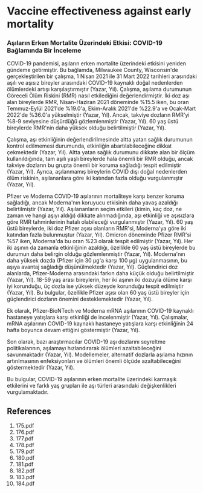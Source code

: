 # Vaccine effectiveness against early mortality

### Aşıların Erken Mortalite Üzerindeki Etkisi: COVID-19 Bağlamında Bir İnceleme

COVID-19 pandemisi, aşıların erken mortalite üzerindeki etkisini yeniden gündeme getirmiştir. Bu bağlamda, Milwaukee County, Wisconsin'de gerçekleştirilen bir çalışma, 1 Nisan 2021 ile 31 Mart 2022 tarihleri arasındaki aşılı ve aşısız bireyler arasındaki COVID-19 kaynaklı doğal nedenlerden ölümlerdeki artışı karşılaştırmıştır (Yazar, Yıl). Çalışma, aşılama durumunun Göreceli Ölüm Riskini (RMR) nasıl etkilediğini değerlendirmiştir. İki doz aşı alan bireylerde RMR, Nisan-Haziran 2021 döneminde %15.5 iken, bu oran Temmuz-Eylül 2021'de %19.0'a, Ekim-Aralık 2021'de %22.9'a ve Ocak-Mart 2022'de %36.0'a yükselmiştir (Yazar, Yıl). Ancak, takviye dozların RMR'yi %8-9 seviyesine düşürdüğü gözlemlenmiştir (Yazar, Yıl). 60 yaş üstü bireylerde RMR'nin daha yüksek olduğu belirtilmiştir (Yazar, Yıl).

Çalışma, aşı etkinliğinin değerlendirilmesinde altta yatan sağlık durumunun kontrol edilmemesi durumunda, etkinliğin abartılabileceğine dikkat çekmektedir (Yazar, Yıl). Altta yatan sağlık durumunu dikkate alan bir ölçüm kullanıldığında, tam aşılı yaşlı bireylerde hala önemli bir RMR olduğu, ancak takviye dozların bu grupta önemli bir koruma sağladığı tespit edilmiştir (Yazar, Yıl). Ayrıca, aşılanmamış bireylerin COVID dışı doğal nedenlerden ölüm riskinin, aşılananlara göre iki katından fazla olduğu vurgulanmıştır (Yazar, Yıl).

Pfizer ve Moderna COVID-19 aşılarının mortaliteye karşı benzer koruma sağladığı, ancak Moderna'nın koruyucu etkisinin daha yavaş azaldığı belirtilmiştir (Yazar, Yıl). Aşılananların seçim etkileri (kimin, kaç doz, ne zaman ve hangi aşıyı aldığı) dikkate alınmadığında, aşı etkinliği ve aşısızlara göre RMR tahminlerinin hatalı olabileceği vurgulanmıştır (Yazar, Yıl). 60 yaş üstü bireylerde, iki doz Pfizer aşısı olanların RMR'si, Moderna'ya göre iki katından fazla bulunmuştur (Yazar, Yıl). Omicron döneminde Pfizer RMR'si %57 iken, Moderna'da bu oran %23 olarak tespit edilmiştir (Yazar, Yıl). Her iki aşının da zamanla etkinliğinin azaldığı, özellikle 60 yaş üstü bireylerde bu durumun daha belirgin olduğu gözlemlenmiştir (Yazar, Yıl). Moderna'nın daha yüksek dozda (Pfizer için 30 μg'a karşı 100 μg) uygulanmasının, bu aşıya avantaj sağladığı düşünülmektedir (Yazar, Yıl). Güçlendirici doz alanlarda, Pfizer-Moderna arasındaki farkın daha küçük olduğu belirtilmiştir (Yazar, Yıl). 18-59 yaş arası bireylerin, her iki aşının iki dozuyla ölüme karşı iyi korunduğu, üç dozla ise yüksek düzeyde korunduğu tespit edilmiştir (Yazar, Yıl). Bu bulgular, özellikle Pfizer aşısı olan 60 yaş üstü bireyler için güçlendirici dozların önemini desteklemektedir (Yazar, Yıl).

Ek olarak, Pfizer-BioNTech ve Moderna mRNA aşılarının COVID-19 kaynaklı hastaneye yatışlara karşı etkinliği de incelenmiştir (Yazar, Yıl). Çalışmalar, mRNA aşılarının COVID-19 kaynaklı hastaneye yatışlara karşı etkinliğinin 24 hafta boyunca devam ettiğini göstermiştir (Yazar, Yıl).

Son olarak, bazı araştırmacılar COVID-19 aşı dozlarını seyreltme politikalarının, aşılamayı hızlandırarak ölümleri azaltabileceğini savunmaktadır (Yazar, Yıl). Modellemeler, alternatif dozlarla aşılama hızının artırılmasının enfeksiyonları ve ölümleri önemli ölçüde azaltabileceğini göstermektedir (Yazar, Yıl).

Bu bulgular, COVID-19 aşılarının erken mortalite üzerindeki karmaşık etkilerini ve farklı yaş grupları ile aşı türleri arasındaki değişkenlikleri vurgulamaktadır.


## References

1. 175.pdf
2. 176.pdf
3. 177.pdf
4. 178.pdf
5. 179.pdf
6. 180.pdf
7. 181.pdf
8. 182.pdf
9. 183.pdf
10. 184.pdf

